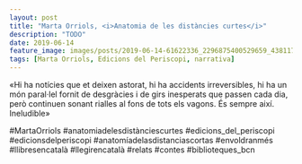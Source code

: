 ```yaml
---
layout: post
title: "Marta Orriols, <i>Anatomia de les distàncies curtes</i>"
description: "TODO"
date: 2019-06-14
feature_image: images/posts/2019-06-14-61622336_2296875400529659_4381172142411553938_n_17842311037496049.jpg
tags: [Marta Orriols, Edicions del Periscopi, narrativa]
---
```


«Hi ha notícies que et deixen astorat, hi ha accidents irreversibles, hi ha un món paral·lel fornit de desgràcies i de girs inesperats que passen cada dia, però continuen sonant rialles al fons de tots els vagons. És sempre així. Ineludible»
<!--more-->

#MartaOrriols #anatomiadelesdistànciescurtes #edicions_del_periscopi
#edicionsdelperiscopi #anatomíadelasdistanciascortas #envoldranmés #llibresencatalà #llegirencatalà #relats #contes #biblioteques_bcn


